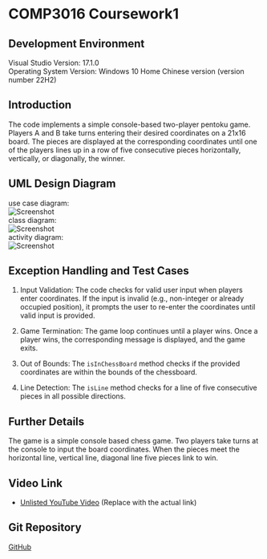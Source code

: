 # COMP3016 Coursework1

## Development Environment
Visual Studio Version: 17.1.0<br/>
Operating System Version: Windows 10 Home Chinese version (version number 22H2)

## Introduction
The code implements a simple console-based two-player pentoku game. Players A and B take turns entering their desired coordinates on a 21x16 board. The pieces are displayed at the corresponding coordinates until one of the players lines up in a row of five consecutive pieces horizontally, vertically, or diagonally, the winner.

## UML Design Diagram
use case diagram: <br/>
![Screenshot](usecase_diagram.jpg)<br/>
class diagram: <br/>
![Screenshot](class_diagram.jpg)<br/>
activity diagram: <br/>
![Screenshot](activity_diagram.jpg)


## Exception Handling and Test Cases
1. Input Validation: The code checks for valid user input when players enter coordinates. If the input is invalid (e.g., non-integer or already occupied position), it prompts the user to re-enter the coordinates until valid input is provided.

2. Game Termination: The game loop continues until a player wins. Once a player wins, the corresponding message is displayed, and the game exits.

3. Out of Bounds: The `isInChessBoard` method checks if the provided coordinates are within the bounds of the chessboard.

4. Line Detection: The `isLine` method checks for a line of five consecutive pieces in all possible directions.

## Further Details
The game is a simple console based chess game. Two players take turns at the console to input the board coordinates. When the pieces meet the horizontal line, vertical line, diagonal line five pieces link to win.

## Video Link
- [Unlisted YouTube Video](#) (Replace with the actual link)

## Git Repository
[GitHub](https://github.com/QihaoHan/COMP3016-CW1)
